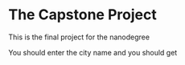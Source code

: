 # The Capstone Project

This is the final project for the nanodegree

You should enter the city name and you should get 